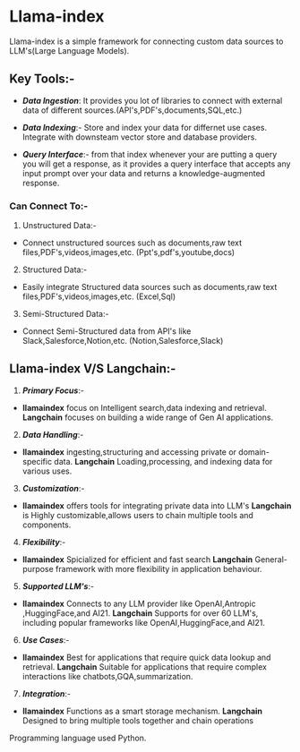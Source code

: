 # Llama-index
Llama-index is a simple framework for connecting custom data sources to LLM's(Large Language Models).

## Key Tools:-
- _**Data Ingestion**_:
It provides you lot of libraries to connect with external data of different sources.(API's,PDF's,documents,SQL,etc.)

- _**Data Indexing**_:-
Store and index your data for differnet use cases.
Integrate with downsteam vector store and database providers.

- _**Query Interface**_:-
from that index whenever your are putting a query you will get a response,
as it provides a query interface that accepts any input prompt over your data and returns a knowledge-augmented response.

### Can Connect To:-
1. Unstructured Data:-
- Connect unstructured sources such as documents,raw text files,PDF's,videos,images,etc.
(Ppt's,pdf's,youtube,docs)

2. Structured Data:-
- Easily integrate Structured data sources such as documents,raw text files,PDF's,videos,images,etc.
(Excel,Sql)

3. Semi-Structured Data:-
- Connect Semi-Structured data from API's like Slack,Salesforce,Notion,etc.
(Notion,Salesforce,Slack)

## Llama-index V/S Langchain:-
1. _**Primary Focus**_:-
- **llamaindex** focus on Intelligent search,data indexing and retrieval.
**Langchain** focuses on building a wide range of Gen AI applications.

2. _**Data Handling**_:-
- **llamaindex** ingesting,structuring and accessing private or domain-specific data.
**Langchain** Loading,processing, and indexing data for various uses.

3. **_Customization_**:-
- **llamaindex** offers tools for integrating private data into LLM's
**Langchain** is Highly customizable,allows users to chain multiple tools and components.

4. **_Flexibility_**:-
- **llamaindex** Spicialized for efficient and fast search
**Langchain** General-purpose framework with more flexibility in application behaviour.

5. _**Supported LLM's**_:- 
- **llamaindex** Connects to any LLM provider like OpenAI,Antropic ,HuggingFace,and AI21.
**Langchain** Supports for over 60 LLM's, including popular frameworks like OpenAI,HuggingFace,and AI21.

6. _**Use Cases**_:-
- **llamaindex** Best for applications that require quick data lookup and retrieval.
**Langchain** Suitable for applications that require complex interactions like chatbots,GQA,summarization.

7. **_Integration_**:-
- **llamaindex** Functions as a smart storage mechanism.
**Langchain** Designed to bring multiple tools together and chain operations

Programming language used Python.

